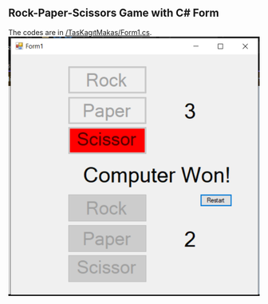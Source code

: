 ## Rock-Paper-Scissors Game with C# Form
The codes are in [/TasKagıtMakas/Form1.cs](//).
![](/pictures/TasKagitMakas.PNG)